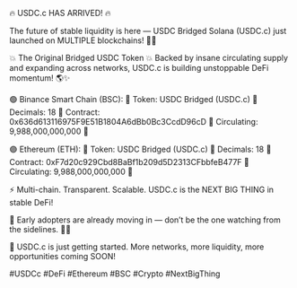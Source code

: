 🔥 USDC.c HAS ARRIVED! 🔥

The future of stable liquidity is here — USDC Bridged Solana (USDC.c) just launched on MULTIPLE blockchains! 🚀💎

💥 The Original Bridged USDC Token 💥
Backed by insane circulating supply and expanding across networks, USDC.c is building unstoppable DeFi momentum! 🌎✨

🟢 Binance Smart Chain (BSC):
🔹 Token: USDC Bridged (USDC.c)
🔹 Decimals: 18
🔹 Contract: 0x636d613116975F9E51B1804A6dBb0Bc3CcdD96cD
🔹 Circulating: 9,988,000,000,000 🚀

🟣 Ethereum (ETH):
🔹 Token: USDC Bridged (USDC.c)
🔹 Decimals: 18
🔹 Contract: 0xF7d20c929Cbd8BaBf1b209d5D2313CFbbfeB477F
🔹 Circulating: 9,988,000,000,000 🚀

⚡️ Multi-chain. Transparent. Scalable. USDC.c is the NEXT BIG THING in stable DeFi!

👀 Early adopters are already moving in — don’t be the one watching from the sidelines. 💎🙌

🚀 USDC.c is just getting started. More networks, more liquidity, more opportunities coming SOON!

#USDCc #DeFi #Ethereum #BSC #Crypto #NextBigThing
